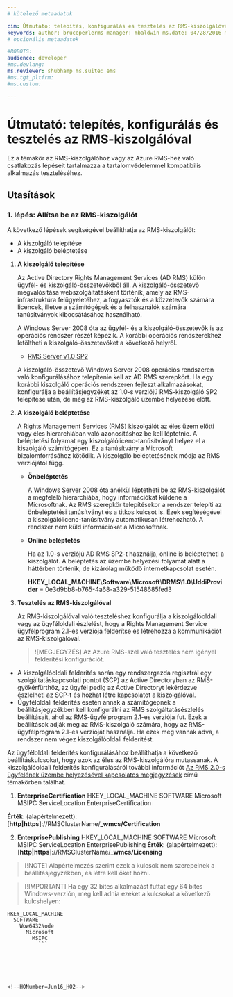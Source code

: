 ```yaml
---
# kötelező metaadatok

cím: Útmutató: telepítés, konfigurálás és tesztelés az RMS-kiszolgálóval | Az Azure RMS leírása: Telepítse és konfigurálja az RMS-kiszolgálót a tartalomvédelemmel kompatibilis alkalmazás teszteléséhez.
keywords: author: bruceperlerms manager: mbaldwin ms.date: 04/28/2016 ms.topic: article ms.prod: azure ms.service: rights-management ms.technology: techgroup-identity ms.assetid: 32C7F387-CF7E-4CE0-AFC9-4C63FE1E134A
# opcionális metaadatok

#ROBOTS:
audience: developer
#ms.devlang:
ms.reviewer: shubhamp ms.suite: ems
#ms.tgt_pltfrm:
#ms.custom:

---
```


# Útmutató: telepítés, konfigurálás és tesztelés az RMS-kiszolgálóval

Ez a témakör az RMS-kiszolgálóhoz vagy az Azure RMS-hez való csatlakozás lépéseit tartalmazza a tartalomvédelemmel kompatibilis alkalmazás teszteléséhez.
 
## Utasítások

### 1. lépés: Állítsa be az RMS-kiszolgálót

A következő lépések segítségével beállíthatja az RMS-kiszolgálót:

-   A kiszolgáló telepítése
-   A kiszolgáló beléptetése

1.  **A kiszolgáló telepítése**

    Az Active Directory Rights Management Services (AD RMS) külön ügyfél- és kiszolgáló-összetevőkből áll. A kiszolgáló-összetevő megvalósítása webszolgáltatásként történik, amely az RMS-infrastruktúra felügyeletéhez, a fogyasztók és a közzétevők számára licencek, illetve a számítógépek és a felhasználók számára tanúsítványok kibocsátásához használható.

    A Windows Server 2008 óta az ügyfél- és a kiszolgáló-összetevők is az operációs rendszer részét képezik. A korábbi operációs rendszerekhez letöltheti a kiszolgáló-összetevőket a következő helyről.

    -   [RMS Server v1.0 SP2](http://go.microsoft.com/fwlink/p/?linkid=73722)

    A kiszolgáló-összetevő Windows Server 2008 operációs rendszeren való konfigurálásához telepítenie kell az AD RMS szerepkört. Ha egy korábbi kiszolgáló operációs rendszeren fejleszt alkalmazásokat, konfigurálja a beállításjegyzéket az 1.0-s verziójú RMS-kiszolgáló SP2 telepítése után, de még az RMS-kiszolgáló üzembe helyezése előtt.

2.  **A kiszolgáló beléptetése**

    A Rights Management Services (RMS) kiszolgálót az éles üzem előtti vagy éles hierarchiában való azonosításhoz be kell léptetnie. A beléptetési folyamat egy kiszolgálólicenc-tanúsítványt helyez el a kiszolgáló számítógépen. Ez a tanúsítvány a Microsoft bizalomforrásához kötődik. A kiszolgáló beléptetésének módja az RMS verziójától függ.

    -   **Önbeléptetés**

        A Windows Server 2008 óta anélkül léptetheti be az RMS-kiszolgálót a megfelelő hierarchiába, hogy információkat küldene a Microsoftnak. Az RMS szerepkör telepítésekor a rendszer telepíti az önbeléptetési tanúsítványt és a titkos kulcsot is. Ezek segítéségével a kiszolgálólicenc-tanúsítvány automatikusan létrehozható. A rendszer nem küld információkat a Microsoftnak.

    -   **Online beléptetés**

        Ha az 1.0-s verziójú AD RMS SP2-t használja, online is beléptetheti a kiszolgálót. A beléptetés az üzembe helyezési folyamat alatt a háttérben történik, de kizárólag működő internetkapcsolat esetén.

        **HKEY\_LOCAL\_MACHINE**\\**Software**\\**Microsoft**\\**DRMS**\\**1.0**\\**UddiProvider** = 0e3d9bb8-b765-4a68-a329-51548685fed3

3. **Tesztelés az RMS-kiszolgálóval**

    Az RMS-kiszolgálóval való teszteléshez konfigurálja a kiszolgálóoldali vagy az ügyféloldali észlelést, hogy a Rights Management Service ügyfélprogram 2.1-es verziója felderítse és létrehozza a kommunikációt az RMS-kiszolgálóval.

    >![MEGJEGYZÉS] Az Azure RMS-szel való tesztelés nem igényel felderítési konfigurációt.

  - A kiszolgálóoldali felderítés során egy rendszergazda regisztrál egy szolgáltatáskapcsolati pontot (SCP) az Active Directoryban az RMS-gyökérfürthöz, az ügyfél pedig az Active Directoryt lekérdezve észlelheti az SCP-t és hozhat létre kapcsolatot a kiszolgálóval.
  - Ügyféloldali felderítés esetén annak a számítógépnek a beállításjegyzékben kell konfigurálni az RMS szolgáltatásészlelés beállításait, ahol az RMS-ügyfélprogram 2.1-es verziója fut. Ezek a beállítások adják meg az RMS-kiszolgáló számára, hogy az RMS-ügyfélprogram 2.1-es verzióját használja. Ha ezek meg vannak adva, a rendszer nem végez kiszolgálóoldali felderítést.

  Az ügyféloldali felderítés konfigurálásához beállíthatja a következő beállításkulcsokat, hogy azok az éles az RMS-kiszolgálóra mutassanak. A kiszolgálóoldali felderítés konfigurálásáról további információt [Az RMS 2.0-s ügyfelének üzembe helyezésével kapcsolatos megjegyzések](https://technet.microsoft.com/en-us/library/jj159267(WS.10).aspx) című témakörben találhat.

1. **EnterpriseCertification**
        HKEY_LOCAL_MACHINE        SOFTWARE          Microsoft            MSIPC              ServiceLocation                EnterpriseCertification

  **Érték**: (alapértelmezett): [**http|https**]://RMSClusterName/**_wmcs/Certification**

2. **EnterprisePublishing**
        HKEY_LOCAL_MACHINE        SOFTWARE          Microsoft            MSIPC              ServiceLocation                EnterprisePublishing **Érték**: (alapértelmezett): [**http|https**]://RMSClusterName/**_wmcs/Licensing**

>[!NOTE] Alapértelmezés szerint ezek a kulcsok nem szerepelnek a beállításjegyzékben, és létre kell őket hozni.

>[!IMPORTANT] Ha egy 32 bites alkalmazást futtat egy 64 bites Windows-verzión, meg kell adnia ezeket a kulcsokat a következő kulcshelyen:<p>
  ```    
  HKEY_LOCAL_MACHINE
    SOFTWARE
      Wow6432Node
        Microsoft
          MSIPC
            ```

 

 


<!--HONumber=Jun16_HO2-->


